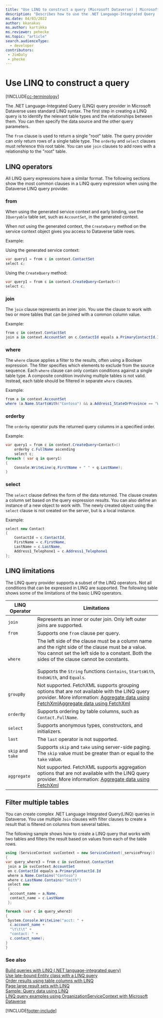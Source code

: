 ```yaml
---
title: "Use LINQ to construct a query (Microsoft Dataverse) | Microsoft Docs" # Intent and product brand in a unique string of 43-59 chars including spaces
description: "Describes how to use the .NET Language-Integrated Query (LINQ) query provider to construct a Microsoft Dataverse query." # 115-145 characters including spaces. This abstract displays in the search result.
ms.date: 04/03/2022
author: kkanakas
ms.author: kartikka
ms.reviewer: pehecke
ms.topic: "article"
search.audienceType: 
  - developer
contributors:
 - JimDaly
 - phecke
---
```


# Use LINQ to construct a query

[!INCLUDE[cc-terminology](../includes/cc-terminology.md)]

The .NET Language-Integrated Query (LINQ) query provider in Microsoft Dataverse uses standard LINQ syntax. The first step in creating a LINQ query is to identify the relevant table types and the relationships between them. You can then specify the data source and the other query parameters.  

The `from` clause is used to return a single "root" table. The query provider can only return rows of a single table type. The `orderby` and `select` clauses must reference this root table. You can use `join` clauses to add rows with a relationship to the "root" table.  

<a name="bkmk_operators"></a>

## LINQ operators

All LINQ query expressions have a similar format. The following sections show the most common clauses in a LINQ query expression when using the Dataverse LINQ query provider.  

### from

When using the generated service context and early binding, use the `IQueryable` table set, such as `AccountSet`, in the generated context.  

When not using the generated context, the `CreateQuery` method on the service context object gives you access to Dataverse table rows.  

Example:  

Using the generated service context:  

```csharp  
var query1 = from c in context.ContactSet  
select c;  
```  

Using the `CreateQuery` method:  

```csharp  
var query1 = from c in context.CreateQuery<Contact>()  
select c;  
```  

### join

 The `join` clause represents an inner join. You use the clause to work with two or more tables that can be joined with a common column value.

 Example:  

```csharp  
from c in context.ContactSet  
join a in context.AccountSet on c.ContactId equals a.PrimaryContactId.Id  
```  

### where

The `where` clause applies a filter to the results, often using a Boolean expression. The filter specifies which elements to exclude from the source sequence. Each `where` clause can only contain conditions against a single table type. A composite condition involving multiple tables is not valid. Instead, each table should be filtered in separate `where` clauses.  

Example:  

```csharp  
from a in context.AccountSet  
where (a.Name.StartsWith("Contoso") && a.Address1_StateOrProvince == "WA")  
```  

### orderby

The `orderby` operator puts the returned query columns in a specified order.  

Example:  

```csharp  
var query1 = from c in context.CreateQuery<Contact>()     
    orderby c.FullName ascending     
    select c;  
foreach ( var q in query1)     
{  
    Console.WriteLine(q.FirstName + " " + q.LastName);     
}  
```  

### select

The `select` clause defines the form of the data returned. The clause creates a column set based on the query expression results. You can also define an instance of a new object to work with. The newly created object using the `select` clause is not created on the server, but is a local instance.  

 Example:  

```csharp  
select new Contact     
{  
    ContactId = c.ContactId,  
    FirstName = c.FirstName,  
    LastName = c.LastName,  
    Address1_Telephone1 = c.Address1_Telephone1     
};  
```  

<a name="limitations"></a>

## LINQ limitations  

The LINQ query provider supports a subset of the LINQ operators. Not all conditions that can be expressed in LINQ are supported. The following table shows some of the limitations of the basic LINQ operators.  


|   LINQ Operator   |Limitations|
|-------------------|-----------|
|`join`|Represents an inner or outer join. Only left outer joins are supported.|
|`from`|Supports one `from` clause per query.|
|`where`|The left side of the clause must be a column name and the right side of the clause must be a value. You cannot set the left side to a constant. Both the sides of the clause cannot be constants.<br /><br /> Supports the `String` functions `Contains`, `StartsWith`, `EndsWith`, and `Equals`. |
|`groupBy`|Not supported. FetchXML supports grouping options that are not available with the LINQ query provider. More information: [Aggregate data using FetchXml](../fetchxml/aggregate-data.md)[Aggregate data using FetchXml](../fetchxml/aggregate-data.md)|
|`orderBy`|Supports ordering by table columns, such as `Contact.FullName`.      |
|`select`|Supports anonymous types, constructors, and initializers.  |
|`last`|The `last` operator is not supported.   |
|`skip` and `take`|Supports `skip` and `take` using server-side paging. The `skip` value must be greater than or equal to the `take` value.       |
|`aggregate`|  Not supported. FetchXML supports aggregation options that are not available with the LINQ query provider. More information: [Aggregate data using FetchXml](../fetchxml/aggregate-data.md)|

<a name="filter"></a>   

## Filter multiple tables 

 You can create complex .NET Language Integrated Query(LINQ) queries in Dataverse. You use multiple `Join` clauses with filter clauses to create a result that is filtered on columns from several tables.  

 The following sample shows how to create a LINQ query that works with two tables and filters the result based on values from each of the table rows.  

 ```csharp
 using (ServiceContext svcContext = new ServiceContext(_serviceProxy))
{
 var query_where3 = from c in svcContext.ContactSet
  join a in svcContext.AccountSet
  on c.ContactId equals a.PrimaryContactId.Id
  where a.Name.Contains("Contoso")
  where c.LastName.Contains("Smith")
  select new
  {
   account_name = a.Name,
   contact_name = c.LastName
  };

 foreach (var c in query_where3)
 {
  System.Console.WriteLine("acct: " +
   c.account_name +
   "\t\t\t" +
   "contact: " +
   c.contact_name);
 }
}
 ```

### See also

[Build queries with LINQ (.NET language-integrated query)](build-queries-with-linq-net-language-integrated-query.md)<br />
[Use late-bound Entity class with a LINQ query](use-late-bound-entity-class-linq-query.md)<br />
[Order results using table columns with LINQ](order-results-entity-attributes-linq.md)<br />
[Page large result sets with LINQ](page-large-result-sets-linq.md)<br />
[Sample: Query data using LINQ](samples/query-using-linq.md)<br />
[LINQ query examples using OrganizationServiceContext with Microsoft Dataverse](linq-query-examples.md)<br />

[!INCLUDE[footer-include](../../../includes/footer-banner.md)]
